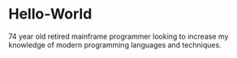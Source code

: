 # Hello-World
74 year old retired mainframe programmer looking to increase my knowledge of modern programming languages and techniques.
